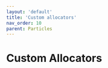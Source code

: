 ```yaml
---
layout: 'default'
title: 'Custom allocators'
nav_order: 10
parent: Particles
---
```


# Custom Allocators
